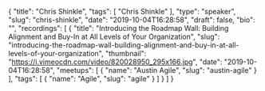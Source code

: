 {
  "title": "Chris Shinkle",
  "tags": [
    "Chris Shinkle"
  ],
  "type": "speaker",
  "slug": "chris-shinkle",
  "date": "2019-10-04T16:28:58",
  "draft": false,
  "bio": "",
  "recordings": [
    {
      "title": "Introducing the Roadmap Wall: Building Alignment and Buy-In at All Levels of Your Organization",
      "slug": "introducing-the-roadmap-wall-building-alignment-and-buy-in-at-all-levels-of-your-organization",
      "thumbnail": "https://i.vimeocdn.com/video/820028950_295x166.jpg",
      "date": "2019-10-04T16:28:58",
      "meetups": [
        {
          "name": "Austin Agile",
          "slug": "austin-agile"
        }
      ],
      "tags": [
        {
          "name": "Agile",
          "slug": "agile"
        }
      ]
    }
  ]
}